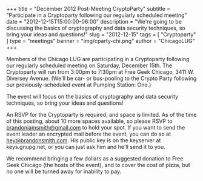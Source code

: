 +++
title = "December 2012 Post-Meeting CryptoParty"
subtitle = "Participate in a Cryptoparty following our regularly scheduled meeting"
date = "2012-12-15T15:00:00-06:00"
description = "We're going to be discussing the basics of cryptography and data security techniques, so bring your ideas and questions!"
slug = "2012-12-15"
tags = [ "Cryptoparty" ] 
type = "meetings"
banner = "img/cparty-chi.png"
author = "ChicagoLUG"
+++

Members of the Chicago LUG are participating in a Cryptoparty following
our regularly scheduled meeting on Saturday, December 15th. The
Cryptoparty will run from 3:00pm to 7:30pm at Free Geek Chicago, 3411 W.
Diversey Avenue. (We'll be car- or bus-pooling to the Crypto Party
following our previously-scheduled event at Pumping Station: One.)

The event will focus on the basics of cryptography and data security
techniques, so bring your ideas and questions!

An RSVP for the Cryptoparty is required, and space is limited. As of the
time of this posting, about 10 more spaces available, so please RSVP to
<brandoniamsmith@gmail.com> to hold your spot. If you want to send the
event leader an encrypted mail before the event, you can do so at
<hey@brandonsmith.com>. His public key is on the keyserver at
keys.gnupg.net, or you can just ask him and he'll send it to you.

We recommend bringing a few dollars as a suggested donation to Free Geek
Chicago (the hosts of the event), and to cover the cost of pizza, but no
one will be turned away for inability to pay.
